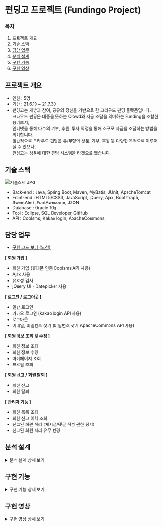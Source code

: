 # 펀딩고 프로젝트 (Fundingo Project)

### 목차
1. [프로젝트 개요](#프로젝트-개요)
2. [기술 스택](#기술-스택)
3. [담당 업무](#담당-업무)
4. [분석 설계](#분석-설계)
5. [구현 기능](#구현-기능)
6. [구현 영상](#구현-영상)


## 프로젝트 개요
* 인원 : 5명
* 기간 : 21.6.10 ~ 21.7.30   
* 펀딩고는 개방과 참여, 공유의 정신을 기반으로 한 크라우드 펀딩 플랫폼입니다.   
크라우드 펀딩은 대중을 뜻하는 Crowd와 자금 조달을 의미하는 Funding을 조합한 용어로서,   
인터넷을 통해 다수의 기부, 후원, 투자 약정을 통해 소규모 자금을 조달하는 방법을 의미합니다.   
일반적으로 크라우드 펀딩은 유/무형의 상품, 기부, 후원 등 다양한 목적으로 이루어질 수 있으나,   
펀딩고는 상품에 대한 펀딩 시스템을 타겟으로 했습니다.   


## 기술 스택
![기술스택 JPG](https://user-images.githubusercontent.com/84362720/188839319-25e4229f-f07c-43da-9023-7053cfa2db6e.jpg)
* Back-end   : Java, Spring Boot, Maven, MyBatis, JUnit, ApacheTomcat
* Front-end  : HTML5/CSS3, JavaScript, jQuery, Ajax, Bootstrap5, SweetAlert, FontAwesome, JSON
* Database   : Oracle 10g
* Tool  :  Eclipse, SQL Developer, GitHub
* API    : Coolsms, Kakao login, ApacheCommons   


## 담당 업무
* [구현 코드 보기 (노션)](https://www.notion.so/6e346bf48a0b40cda7aa676c6bf277a0)

**[ 회원 가입 ]**
* 회원 가입 (휴대폰 인증 Coolsms API 사용)
* Ajax 사용
* 유효성 검사
* jQuery UI - Datepicker 사용   

**[ 로그인 / 로그아웃 ]**
* 일반 로그인
* 카카오 로그인 (kakao login API 사용)
* 로그아웃
* 이메일, 비밀번호 찾기 (비밀번호 찾기 ApacheCommons API 사용)   

**[ 회원 정보 조회 및 수정 ]**
* 회원 정보 조회
* 회원 정보 수정
* 마이페이지 조회
* 프로필 조회   

**[ 회원 신고 / 회원 탈퇴 ]**
* 회원 신고
* 회원 탈퇴   

**[ 관리자 기능 ]**
* 회원 목록 조회
* 회원 신고 이력 조회
* 신고된 회원 처리 (게시글/댓글 작성 권한 정지)
* 신고된 회원 처리 유무 변경   


## 분석 설계
<details>
<summary>분석 설계 상세 보기</summary>

![분석설계 목차 JPG](https://user-images.githubusercontent.com/84362720/188846024-232a24be-edde-4c83-92e7-2d5702fd3158.jpg)
![1 JPG](https://user-images.githubusercontent.com/84362720/188846591-840a3d68-2d2f-4024-8e26-78f07e88c4d4.jpg)
![2 JPG](https://user-images.githubusercontent.com/84362720/188846715-5403f03f-de28-4c0a-8a75-ab8e279c13d5.jpg)
![3 JPG](https://user-images.githubusercontent.com/84362720/188846792-abcc9392-89c0-45a2-afeb-0827d99170f2.jpg)
![4 JPG](https://user-images.githubusercontent.com/84362720/188846833-50ae96e6-c2bc-4ad6-8727-e8f178b8e916.jpg)
![5 JPG](https://user-images.githubusercontent.com/84362720/188846877-31a245a1-f404-46d6-bdaf-a01d2ede4031.jpg)
![6 JPG](https://user-images.githubusercontent.com/84362720/188846907-6fc8d879-fede-4682-90f1-a954353fc43d.jpg)
![7 JPG](https://user-images.githubusercontent.com/84362720/188846943-f0a9e1e8-a545-47b0-ba7f-47cde69e0032.jpg)
![8 JPG](https://user-images.githubusercontent.com/84362720/188846993-3a6963cf-b77c-4518-ad30-ec61e3cb431c.jpg)
![9 JPG](https://user-images.githubusercontent.com/84362720/188847036-abef845f-a660-4b9d-b140-bbf6ff825583.jpg)
![10 JPG](https://user-images.githubusercontent.com/84362720/188847076-e91a2709-a0e3-448b-bbdf-03f77d584e73.jpg)
![11 JPG](https://user-images.githubusercontent.com/84362720/188847115-0ed401ae-4560-4f31-8ea4-8d6808f3bf0b.jpg)
![12 JPG](https://user-images.githubusercontent.com/84362720/188847163-5e42e971-32d5-4cf5-a4f7-53c0a49218a9.jpg)
</details>


## 구현 기능
<details>
<summary>구현 기능 상세 보기</summary>

![슬라이드1 JPG](https://user-images.githubusercontent.com/84362720/188848330-1526936c-95b8-48da-8d94-51ae1a2c63c6.jpg)
![슬라이드2 JPG](https://user-images.githubusercontent.com/84362720/188848396-57e6eca6-cf47-4f2d-b4ef-e3bc8f11dec7.jpg)
![슬라이드3 JPG](https://user-images.githubusercontent.com/84362720/188848447-3e754c89-138b-43ba-bb45-5a0cbd695619.jpg)
![슬라이드4 JPG](https://user-images.githubusercontent.com/84362720/188848492-6c6c803b-00ad-4e6a-ac4b-065605395147.jpg)
![슬라이드5 JPG](https://user-images.githubusercontent.com/84362720/188848619-aeeed2a5-190d-49a3-8869-1a8f6fdc411c.jpg)
</details>


## 구현 영상 
<details>
<summary>구현 영상 상세 보기</summary>
  
![part1 1(split-video com)](https://user-images.githubusercontent.com/84362720/188878641-b199c631-accd-48b1-8aa5-8bbf378b2419.gif)
![part1 2(split-video com)](https://user-images.githubusercontent.com/84362720/188878734-2b654f32-d81b-4408-9425-43b241502afa.gif)
![part1 3(split-video com)](https://user-images.githubusercontent.com/84362720/188878793-2e681def-692e-4322-8da5-d4de44052fde.gif)
![part1 4(split-video com)](https://user-images.githubusercontent.com/84362720/188878852-84ed01b9-cc5b-43f3-a3f7-5436f6ebaa92.gif)
![part2(split-video com)](https://user-images.githubusercontent.com/84362720/188878909-0a89120d-51c2-41f7-9dc1-06c6397441e8.gif)
![part3(split-video com)](https://user-images.githubusercontent.com/84362720/188878957-52967b4e-171b-4cc0-b2fd-f2960b9bbc5e.gif)
![part4(split-video com)](https://user-images.githubusercontent.com/84362720/188879003-15cda870-d3ab-42a6-9eb9-1a8ad56b6417.gif)
![part5(split-video com)](https://user-images.githubusercontent.com/84362720/188879070-8d965e8c-69fd-4f73-a31c-ee60a949b92d.gif)
![part6(split-video com)](https://user-images.githubusercontent.com/84362720/188879124-0b40d992-fbcc-431d-b547-05c3b82db8d0.gif)
![part7(split-video com)](https://user-images.githubusercontent.com/84362720/188879204-56d19619-cc80-416c-a4d1-4c402562f837.gif)
![part8(split-video com)](https://user-images.githubusercontent.com/84362720/188879254-1bab7a29-4fd8-41e7-98a7-80e4b5805216.gif)
![part9(split-video com)](https://user-images.githubusercontent.com/84362720/188879319-53ab385b-bd89-4d5e-9940-e550a1eace02.gif)
![part10(split-video com)](https://user-images.githubusercontent.com/84362720/188879361-b0429589-3fbf-4685-8bb9-e96476229c75.gif)
</details>
